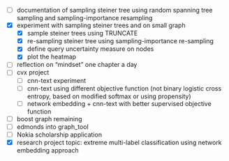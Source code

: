 - [ ] documentation of sampling steiner tree using random spanning tree sampling and sampling-importance resampling
- [X] experiment with sampling steiner trees and on small graph
    - [X] sample steiner trees using TRUNCATE
    - [X] re-sampling steiner tree using sampling-importance re-sampling
    - [X] define query uncertainty measure on nodes
    - [X] plot the heatmap
- [ ] reflection on “mindset” one chapter a day
- [ ] cvx project
    - [ ] cnn-text experiment
    - [ ] cnn-text using different objective function (not binary logistic cross entropy, based on modified softmax or using propensity)
    - [ ] network embedding + cnn-text with better supervised objective function
- [ ] boost graph remaining
- [ ] edmonds into graph_tool
- [ ] Nokia scholarship application
- [X] research project topic: extreme multi-label classification using network embedding approach